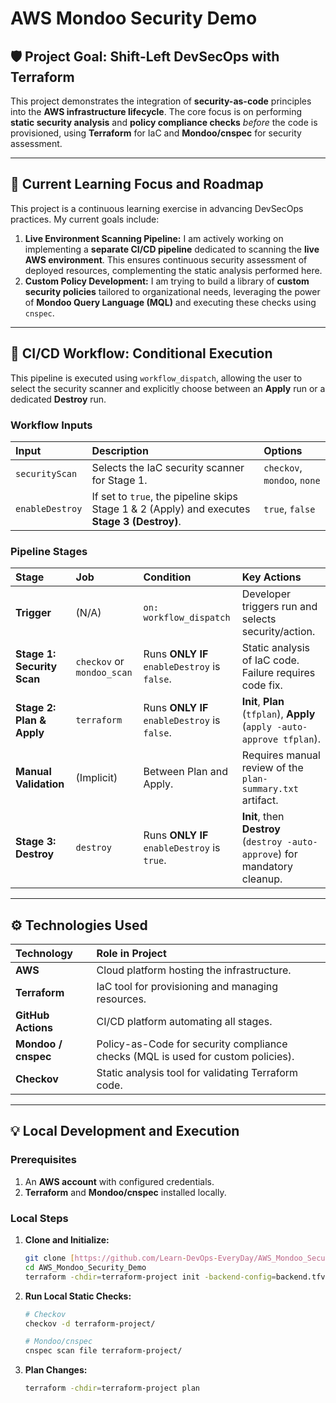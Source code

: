 # AWS Mondoo Security Demo

## 🛡️ Project Goal: Shift-Left DevSecOps with Terraform

This project demonstrates the integration of **security-as-code** principles into the **AWS infrastructure lifecycle**. The core focus is on performing **static security analysis** and **policy compliance checks** *before* the code is provisioned, using **Terraform** for IaC and **Mondoo/cnspec** for security assessment.

---

## 🎯 Current Learning Focus and Roadmap

This project is a continuous learning exercise in advancing DevSecOps practices. My current goals include:

1.  **Live Environment Scanning Pipeline:** I am actively working on implementing a **separate CI/CD pipeline** dedicated to scanning the **live AWS environment**. This ensures continuous security assessment of deployed resources, complementing the static analysis performed here.
2.  **Custom Policy Development:** I am trying to build a library of **custom security policies** tailored to organizational needs, leveraging the power of **Mondoo Query Language (MQL)** and executing these checks using `cnspec`.

---

## 🔄 CI/CD Workflow: Conditional Execution

This pipeline is executed using `workflow_dispatch`, allowing the user to select the security scanner and explicitly choose between an **Apply** run or a dedicated **Destroy** run.

### Workflow Inputs

| Input | Description | Options |
| :--- | :--- | :--- |
| `securityScan` | Selects the IaC security scanner for Stage 1. | `checkov`, `mondoo`, `none` |
| `enableDestroy` | If set to `true`, the pipeline skips Stage 1 & 2 (Apply) and executes **Stage 3 (Destroy)**. | `true`, `false` |

### Pipeline Stages

| Stage | Job | Condition | Key Actions |
| :--- | :--- | :--- | :--- |
| **Trigger** | (N/A) | `on: workflow_dispatch` | Developer triggers run and selects security/action. |
| **Stage 1: Security Scan** | `checkov` or `mondoo_scan` | Runs **ONLY IF** `enableDestroy` is `false`. | Static analysis of IaC code. Failure requires code fix. |
| **Stage 2: Plan & Apply** | `terraform` | Runs **ONLY IF** `enableDestroy` is `false`. | **Init**, **Plan** (`tfplan`), **Apply** (`apply -auto-approve tfplan`). |
| **Manual Validation** | (Implicit) | Between Plan and Apply. | Requires manual review of the `plan-summary.txt` artifact. |
| **Stage 3: Destroy** | `destroy` | Runs **ONLY IF** `enableDestroy` is `true`. | **Init**, then **Destroy** (`destroy -auto-approve`) for mandatory cleanup. |

---

## ⚙️ Technologies Used

| Technology | Role in Project |
| :--- | :--- |
| **AWS** | Cloud platform hosting the infrastructure. |
| **Terraform** | IaC tool for provisioning and managing resources. |
| **GitHub Actions** | CI/CD platform automating all stages. |
| **Mondoo / cnspec** | Policy-as-Code for security compliance checks (MQL is used for custom policies). |
| **Checkov** | Static analysis tool for validating Terraform code. |

---

## 💡 Local Development and Execution

### Prerequisites

1.  An **AWS account** with configured credentials.
2.  **Terraform** and **Mondoo/cnspec** installed locally.

### Local Steps

1.  **Clone and Initialize:**
    ```bash
    git clone [https://github.com/Learn-DevOps-EveryDay/AWS_Mondoo_Security_Demo.git](https://github.com/Learn-DevOps-EveryDay/AWS_Mondoo_Security_Demo.git)
    cd AWS_Mondoo_Security_Demo
    terraform -chdir=terraform-project init -backend-config=backend.tfvars
    ```

2.  **Run Local Static Checks:**
    ```bash
    # Checkov
    checkov -d terraform-project/
    
    # Mondoo/cnspec
    cnspec scan file terraform-project/
    ```

3.  **Plan Changes:**
    ```bash
    terraform -chdir=terraform-project plan
    ```
